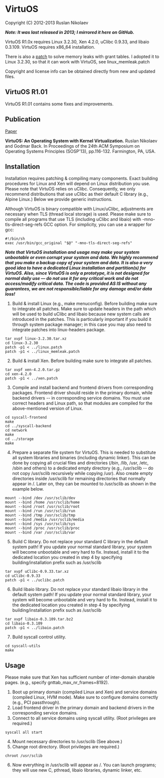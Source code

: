 # VirtuOS

Copyright (C) 2012-2013 Ruslan Nikolaev

**_Note: It was last released in 2013; I mirrored it here on GitHub._**

VirtuOS R1.0x requires Linux 3.2.30, Xen 4.2.0, uClibc 0.9.33, and libaio 0.3.109. VirtuOS requires x86\_64 installation.

There is also a [patch](https://lists.xen.org/archives/html/xen-devel/2012-03/msg00678.html) to solve memory leaks with grant tables.
I adopted it to Linux 3.2.30, so that it can work with VirtuOS, see
linux\_memleak.patch

Copyright and license info can be obtained directly from new and updated files.

## VirtuOS R1.01

VirtuOS R1.01 contains some fixes and improvements.

## Publication

[Paper](https://dl.acm.org/ft_gateway.cfm?id=2522719)

**VirtuOS: An Operating System with Kernel Virtualization.** Ruslan Nikolaev and Godmar Back. In Proceedings of the 24th ACM Symposium on Operating Systems Principles (SOSP'13), pp.116-132. Farmington, PA, USA.

## Installation

Installation requires patching & compiling many components. Exact building procedures for Linux and Xen will depend on Linux distribution you use. Please note that VirtuOS relies on uClibc. Consequently, we only recommend distributions that use uClibc as their default C library (e.g., Alpine Linux.) Below we provide generic instructions.

Although VirtuOS is binary compatible with Linux/uClibc, adjustments are necessary when TLS (thread local storage) is used. Please make sure to compile all programs that use TLS (including uClibc and libaio) with -mno-tls-direct-seg-refs GCC option. For simplicity, you can use a wrapper for gcc:

```
#!/bin/sh
exec /usr/bin/gcc_original "$@" "-mno-tls-direct-seg-refs"
```

**_Note that VirtuOS installation and usage may make your system unbootable or even corrupt your system and data. We highly recommend that you make a backup copy of your system and data. It is also a very good idea to have a dedicated Linux installation and partition(s) for VirtuOS. Also, since VirtuOS is only a prototype, it is not designed for normal daily use — do not use it for any critical work and do not access/modify critical data. The code is provided AS IS without any guarantees, we are not responsible/liable for any damage and/or data loss!_**

1. Build & install Linux (e.g., make menuconfig). Before building make sure to integrate all patches. Make sure to update headers in the path which will be used to build uClibc and libaio because new system calls are introduced in the patches. This is particularly important if you build it through system package manager; in this case you may also need to integrate patches into linux-headers package.

```
tar xvpf linux-3.2.30.tar.xz
cd linux-3.2.30
patch -p1 < ../linux.patch
patch -p1 < ../linux_memleak.patch
```

2. Build & install Xen. Before building make sure to integrate all patches.

```
tar xvpf xen-4.2.0.tar.gz
cd xen-4.2.0
patch -p1 < ../xen.patch
```

3. Compile and install backend and frontend drivers from corresponding packages. Frontend driver should reside in the primary domain, while backend drivers -- in corresponding service domains. You must use correct headers and Linux path, so that modules are compiled for the above-mentioned version of Linux.

```
cd syscall-frontend
make
cd ../syscall-backend
cd network
make
cd ../storage
make
```

4. Prepare a separate file system for VirtuOS. This is needed to substitute all system libraries and binaries (including dynamic linker). This can be done by copying all crucial files and directories (/bin, /lib, /usr, /etc, /sbin and others) to a dedicated empty directory (e.g., /usr/sclib -- do not copy /usr/sclib recursively while copying /usr). Also create empty directories inside /usr/sclib for remaining directories that normally appear in /. Later on, they can be mounted to /usr/sclib as shown in the example below.

```
mount --bind /dev /usr/sclib/dev
mount --bind /home /usr/sclib/home
mount --bind /root /usr/sclib/root
mount --bind /run /usr/sclib/run
mount --bind /tmp /usr/sclib/tmp
mount --bind /media /usr/sclib/media
mount --bind /sys /usr/sclib/sys
mount --bind /proc /usr/sclib/proc
mount --bind /var /usr/sclib/var
```

5. Build C library. Do not replace your standard C library in the default system path! If you update your normal standard library, your system will become unbootable and very hard to fix. Instead, install it to the dedicated location you created in step 4 by specifying building/installation prefix such as /usr/sclib

```
tar xvpf uClibc-0.9.33.tar.xz
cd uClibc-0.9.33
patch -p1 < ../uclibc.patch
```

6. Build libaio library. Do not replace your standard libaio library in the default system path! If you update your normal standard library, your system will become unbootable and very hard to fix. Instead, install it to the dedicated location you created in step 4 by specifying building/installation prefix such as /usr/sclib

```
tar xvpf libaio-0.3.109.tar.bz2
cd libaio-0.3.109
patch -p1 < ../libaio.patch
```

7. Build syscall control utility.

```
cd syscall-utils
make
```

## Usage

Please make sure that Xen has sufficient number of inter-domain sharable pages. (e.g., specify gnttab\_max\_nr\_frames=8192).

1. Boot up primary domain (compiled Linux and Xen) and service domains (compiled Linux, HVM mode). Make sure to configure domains correctly (e.g., PCI passthrough).
2. Load frontend driver in the primary domain and backend drivers in the corresponding service domains.
3. Connect to all service domains using syscall utility. (Root privileges are required.)

```
syscall all start
```

4. Mount necessary directories to /usr/sclib (See above.)
5. Change root directory. (Root privileges are required.)

```
chroot /usr/sclib
```

6. Now everything in /usr/sclib will appear as /. You can launch programs; they will use new C, pthread, libaio libraries, dynamic linker, etc.
